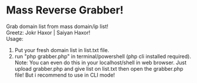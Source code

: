 # Mass Reverse Grabber!
Grab domain list from mass domain/ip list! <br>
Greetz: Jokr Haxor | Saiyan Haxor! <br>
Usage: <br>
1. Put your fresh domain list in list.txt file. <br>
2. run "php grabber.php" in terminal/powershell (php cli installed required). <br>
Note: You can even do this in your localhost/shell in web browser. Just upload grabber.php and give list on list.txt then open the grabber.php file! But i recommend to use in CLI mode!
